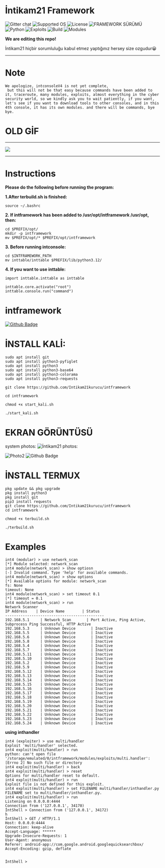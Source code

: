 
# İntikam21 Framework

![Gitter chat](https://github.com/Intikam21kurucu/TestReadme.md/blob/main/%C4%B0ntikam21_20240525_100218_0000.png)
![Supported OS](https://img.shields.io/badge/Supported%20OS-Linux-yellow.svg)
![License](https://img.shields.io/badge/license-BSL--1.0-blue.svg)
![FRAMEWORK SÜRÜMÜ](https://img.shields.io/badge/FRAMEWORK%20SÜRÜMÜ-İntikam21--Framework%20console%20v4.1.09--dev--bbf096e-green.svg)
![Python](https://img.shields.io/badge/Python-3-green.svg)
![Exploits](https://img.shields.io/badge/EXPLOIT-2456-red.svg)
![Build](https://img.shields.io/badge/BUILD-1079-red.svg)
![Modules](https://img.shields.io/badge/modules-547-red.svg) 

**We are editing this repo!**



İntikam21 hiçbir sorumluluğu kabul etmez yaptığınız hersey size ozgudur😀

-----------------------------------------------
# Note
```
We apologize, intconsoleV4 is not yet complete,
 but this will not be that easy because commands have been added to it, traceroute, many modules, exploits, almost everything in the cyber security world, so we kindly ask you to wait patiently, if you want, let's see if you want to download tools to other consoles, and in this 4th console, it has its own modules. and there will be commands, bye bye.
```

# OLD GİF

-----------------------------------------------

![](https://github.com/Intikam21kurucu/intmages/blob/main/Start.gif)

-----------------------------------------------

 # Instructions

**Please do the following before running the program:**

**1.After terbuild.sh is finished:**

````
source ~/.bashrc
````

**2. If intframework has been added to /usr/opt/intframework /usr/opt, then:**

````
cd $PREFIX/opt/
mkdir -p intframework
mv $PREFIX/opt/* $PREFIX/opt/intframework
````

**3. Before running intconsole:**

````
cd $INTFRAMEWORK_PATH
mv inttable/inttable $PREFIX/lib/python3.12/
````

**4. If you want to use inttable:**

````
import inttable.inttable as inttable

inttable.core.activate("root")
inttable.console.run("command")
````



  
 

# intframework

[![Github Badge](https://github.com/Intikam21kurucu/intframework/blob/Intikam21kurucu-patch-1/%5BOrijinal%20boyut%5D%20Renkli%20Modern%20Yuvarlak%20Okul%20Logo_20240423_141004_0000.png?style=quare&labelColor=000&logo=Github&logoColor=white&link=link)](link) 

# İNSTALL KALİ:
````apt update & apt upgrade
sudo apt install git
sudo apt install python3-pyfiglet
sudo apt install python3 
sudo apt install python3-base64
sudo apt install python3-colorama
sudo apt install python3-requests

git clone https://github.com/Intikam21kurucu/intframework

cd intframework

chmod +x start_kali.sh

./start_kali.sh
````

# EKRAN GÖRÜNTÜSÜ 

system photos:
![İntikam21 photos:](https://github.com/Intikam21kurucu/intframework/blob/d5cb19b49875d0eb9a949c379202999d5c609e22/Photos/IMG_20241008_184826.jpg) 

![Photo2](https://github.com/Intikam21kurucu/intframework/blob/%C4%B0ntframeworkV4/IMG_20241027_122034.jpg)
![Github Badge](https://github.com/Intikam21kurucu/intframework/blob/%C4%B0ntframeworkV4/IMG_20240916_191945.jpg)

# İNSTALL TERMUX
````apt update && apt upgrade
pkg update && pkg upgrade
pkg install python3
pkg install git
pip3 install requests
git clone https://github.com/Intikam21kurucu/intframework
cd intframework

chmod +x terbuild.sh

./terbuild.sh
````










# Examples

```
int4 (modular) > use network_scan
[*] Module selected: network_scan
int4 module(network_scan) > show optiosn
[-] Invalid command. Type 'help' for available commands.
int4 module(network_scan) > show options
[*] Available options for module: network_scan
fs: None
timeout: None
int4 module(network_scan) > set timeout 0.1
[*] timeout = 0.1
int4 module(network_scan) > run
Network Scanner
IP Address    | Device Name        | Status
---------------------------------------------
192.168.5.1     | Network Scan       | Port Active, Ping Active, Subprocess Ping Successful, HTTP Active
192.168.5.3     | Unknown Device       | Inactive
192.168.5.5     | Unknown Device       | Inactive
192.168.5.6     | Unknown Device       | Inactive
192.168.5.8     | Unknown Device       | Inactive
192.168.5.4     | Unknown Device       | Inactive
192.168.5.7     | Unknown Device       | Inactive
192.168.5.11    | Unknown Device       | Inactive
192.168.5.10    | Unknown Device       | Inactive
192.168.5.2     | Unknown Device       | Inactive
192.168.5.9     | Unknown Device       | Inactive
192.168.5.12    | Unknown Device       | Inactive
192.168.5.13    | Unknown Device       | Inactive
192.168.5.14    | Unknown Device       | Inactive
192.168.5.15    | Unknown Device       | Inactive
192.168.5.16    | Unknown Device       | Inactive
192.168.5.17    | Unknown Device       | Inactive
192.168.5.18    | Unknown Device       | Inactive
192.168.5.19    | Unknown Device       | Inactive
192.168.5.20    | Unknown Device       | Inactive
192.168.5.21    | Unknown Device       | Inactive
192.168.5.22    | Unknown Device       | Inactive
192.168.5.23    | Unknown Device       | Inactive
192.168.5.24    | Unknown Device       | Inactive
```
**using inthandler**
```
int4 (exploiter) > use multi/handler
Exploit 'multi/handler' selected.
int4 exploit(multi/handler) > run
python: can't open file '/storage/emulated/0/intframework/modules/exploits/multi.handler': [Errno 2] No such file or directory
int4 exploit(multi/handler) > back
int4 exploit(multi/handler) > reset
Options for multi/handler reset to default.
int4 exploit(multi/handler) > run
Exploit file is not defined for this exploit.
int4 exploit(multi/handler) > set FILENAME multi/handler/inthandler.py
FILENAME set to multi/handler/inthandler.py.
int4 exploit(multi/handler) > run
Listening on 0.0.0.0:4444
Connection from ('127.0.0.1', 34170)
İntShell > Connection from ('127.0.0.1', 34172)
h
İntShell > GET / HTTP/1.1
Host: 0.0.0.0:4444
Connection: keep-alive
Accept-Language: ******
Upgrade-Insecure-Requests: 1
User-Agent: anonymous
Referer: android-app://com.google.android.googlequicksearchbox/
Accept-Encoding: gzip, deflate


İntShell >
```



